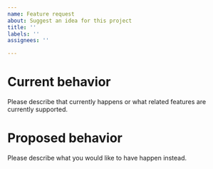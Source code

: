 ```yaml
---
name: Feature request
about: Suggest an idea for this project
title: ''
labels: ''
assignees: ''

---
```


# Current behavior
Please describe that currently happens or what related features are currently supported.

# Proposed behavior
Please describe what you would like to have happen instead.

